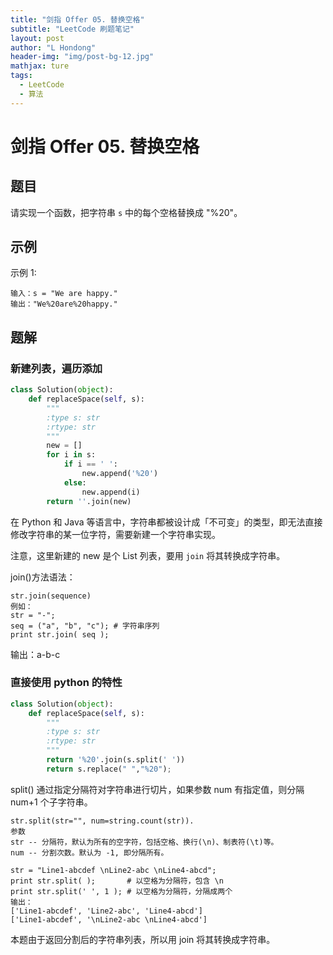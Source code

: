 ```yaml
---
title: "剑指 Offer 05. 替换空格"
subtitle: "LeetCode 刷题笔记"
layout: post
author: "L Hondong"
header-img: "img/post-bg-12.jpg"
mathjax: ture
tags:
  - LeetCode
  - 算法
---
```


# 剑指 Offer 05. 替换空格

## 题目

请实现一个函数，把字符串 `s` 中的每个空格替换成 "%20"。

## 示例

示例 1:

```
输入：s = "We are happy."
输出："We%20are%20happy."
```

## 题解

### 新建列表，遍历添加

```python
class Solution(object):
    def replaceSpace(self, s):
        """
        :type s: str
        :rtype: str
        """
        new = []
        for i in s:
            if i == ' ':
                new.append('%20')
            else: 
                new.append(i)
        return ''.join(new)
```

在 Python 和 Java 等语言中，字符串都被设计成「不可变」的类型，即无法直接修改字符串的某一位字符，需要新建一个字符串实现。

注意，这里新建的 new 是个 List 列表，要用 `join` 将其转换成字符串。

join()方法语法：

```
str.join(sequence)
例如：
str = "-";
seq = ("a", "b", "c"); # 字符串序列
print str.join( seq );
```

输出：a-b-c

### 直接使用 python 的特性

```python
class Solution(object):
    def replaceSpace(self, s):
        """
        :type s: str
        :rtype: str
        """
        return '%20'.join(s.split(' '))
        return s.replace(" ","%20");
```

split() 通过指定分隔符对字符串进行切片，如果参数 num 有指定值，则分隔 num+1 个子字符串。

```
str.split(str="", num=string.count(str)).
参数
str -- 分隔符，默认为所有的空字符，包括空格、换行(\n)、制表符(\t)等。
num -- 分割次数。默认为 -1, 即分隔所有。
```

```
str = "Line1-abcdef \nLine2-abc \nLine4-abcd";
print str.split( );       # 以空格为分隔符，包含 \n
print str.split(' ', 1 ); # 以空格为分隔符，分隔成两个
输出：
['Line1-abcdef', 'Line2-abc', 'Line4-abcd']
['Line1-abcdef', '\nLine2-abc \nLine4-abcd']
```

本题由于返回分割后的字符串列表，所以用 join 将其转换成字符串。
